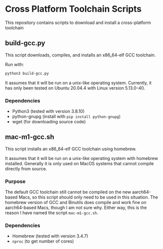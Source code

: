 # Cross Platform Toolchain Scripts

This repository contains scripts to download and install a cross-platform toolchain

## build-gcc.py

This script downloads, compiles, and installs an x86_64-elf GCC toolchain.

Run with:

```bash
python3 build-gcc.py
```

It assumes that it will be run on a unix-like operating system.
Currently, it has only been tested on Ubuntu 20.04.4 with Linux version 5.13.0-40.

### Dependencies  

* Python3 (tested with version 3.8.10)
* python-gnupg (install with `pip install python-gnupg`)
* wget (for downloading source code)

## mac-m1-gcc.sh

This script installs an x86_64-elf GCC toolchain using homebrew.

It assumes that it will be run on a unix-like operating system with homebrew installed.
Generally it is only used on MacOS systems that cannot compile directly from source.

### Purpose

The default GCC toolchain still cannot be compiled on the new aarch64-based Macs, so this script should only need to be used in this situation.
The homebrew version of GCC and Binutils does compile and work fine on aarch64-based Macs, though I am not sure why.
Either way, this is the reason I have named the script `mac-m1-gcc.sh`.

### Dependencies

* Homebrew (tested with version 3.4.7)
* `nproc` (to get number of cores)